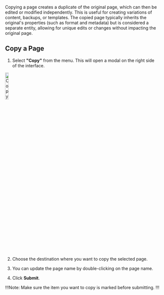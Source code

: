 Copying a page creates a duplicate of the original page, which can then be edited or modified independently. This is useful for creating variations of content, backups, or templates. The copied page typically inherits the original's properties (such as format and metadata) but is considered a separate entity, allowing for unique edits or changes without impacting the original page.

## Copy a Page

1. Select **"Copy"** from the menu. This will open a modal on the right side of the interface.

<p><img src="/static/images/common/copy-menu.jpg" alt="Copy Menu" style="width: 15%;"></p>

2. Choose the destination where you want to copy the selected page.

<!-- <p><img src="/static/images/files/copy.jpg" alt="Copy Modal" style="width: 37%;"></p> -->

3. You can update the page name by double-clicking on the page name.

4. Click <span class="text-blue">**Submit**</span>.

!!!Note:
Make sure the item you want to copy is marked before submitting.
!!!